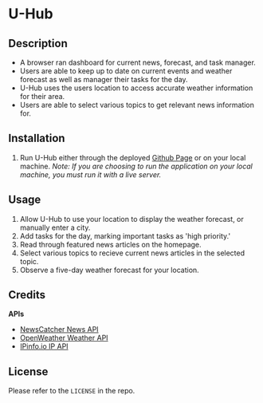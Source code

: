 # U-Hub

## Description
* A browser ran dashboard for current news, forecast, and task manager.
* Users are able to keep up to date on current events and weather forecast as well as manager their tasks for the day.
* U-Hub uses the users location to access accurate weather information for their area.
* Users are able to select various topics to get relevant news information for.

## Installation

1. Run U-Hub either through the deployed [Github Page](https://averyjmiller.github.io/u-hub/) or on your local machine. *Note: If you are choosing to run the application on your local machine, you must run it with a live server.*

## Usage
1. Allow U-Hub to use your location to display the weather forecast, or manually enter a city.
2. Add tasks for the day, marking important tasks as 'high priority.'
3. Read through featured news articles on the homepage.
4. Select various topics to recieve current news articles in the selected topic.
5. Observe a five-day weather forecast for your location.

## Credits
**APIs**
* [NewsCatcher News API](https://newscatcherapi.com/)
* [OpenWeather Weather API](https://openweathermap.org/)
* [IPinfo.io IP API](https://ipinfo.io/)

## License
Please refer to the `LICENSE` in the repo.